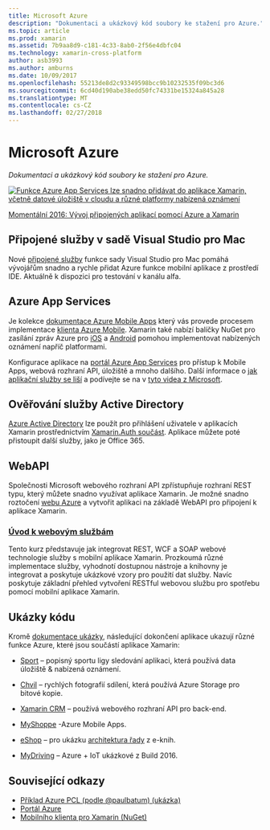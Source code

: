 ```yaml
---
title: Microsoft Azure
description: "Dokumentaci a ukázkový kód soubory ke stažení pro Azure."
ms.topic: article
ms.prod: xamarin
ms.assetid: 7b9aa8d9-c181-4c33-8ab0-2f56e4dbfc04
ms.technology: xamarin-cross-platform
author: asb3993
ms.author: amburns
ms.date: 10/09/2017
ms.openlocfilehash: 55213de8d2c93349598bcc9b10232535f09bc3d6
ms.sourcegitcommit: 6cd40d190abe38edd50fc74331be15324a845a28
ms.translationtype: MT
ms.contentlocale: cs-CZ
ms.lasthandoff: 02/27/2018
---
```

# <a name="microsoft-azure"></a>Microsoft Azure

_Dokumentaci a ukázkový kód soubory ke stažení pro Azure._

[ ![](images/evolve-mikej-azure-sml.png "Funkce Azure App Services lze snadno přidávat do aplikace Xamarin, včetně datové úložiště v cloudu a různé platformy nabízená oznámení")](https://evolve.xamarin.com/session/56ec886fde91c6253c277bc6)

[Momentální 2016: Vývoj připojených aplikací pomocí Azure a Xamarin](https://evolve.xamarin.com/session/56ec886fde91c6253c277bc6)

## <a name="connected-services-in-visual-studio-for-mac"></a>Připojené služby v sadě Visual Studio pro Mac

Nové [připojené služby](connected-services.md) funkce sady Visual Studio pro Mac pomáhá vývojářům snadno a rychle přidat Azure funkce mobilní aplikace z prostředí IDE. Aktuálně k dispozici pro testování v kanálu alfa.


## <a name="azure-app-services"></a>Azure App Services

Je kolekce [dokumentace Azure Mobile Apps](~/cross-platform/data-cloud/mobile-apps.md) který vás provede procesem implementace [klienta Azure Mobile](https://www.nuget.org/packages/Microsoft.Azure.Mobile.Client/).
Xamarin také nabízí balíčky NuGet pro zasílání zpráv Azure pro [iOS](https://www.nuget.org/packages/Xamarin.Azure.NotificationHubs.iOS/) a [Android](https://www.nuget.org/packages/Xamarin.Azure.NotificationHubs.Android/) pomohou implementovat nabízených oznámení napříč platformami.

Konfigurace aplikace na [portál Azure App Services](https://portal.azure.com/) pro přístup k Mobile Apps, webová rozhraní API, úložiště a mnoho dalšího. Další informace o [jak aplikační služby se liší](http://azure.microsoft.com/en-us/updates/whats-new-with-azure-app-service/) a podívejte se na v [tyto videa z Microsoft](http://azure.microsoft.com/en-us/campaigns/azure-march-announcement/).

## <a name="active-directory-authentication"></a>Ověřování služby Active Directory

[Azure Active Directory](~/cross-platform/data-cloud/active-directory/index.md) lze použít pro přihlášení uživatele v aplikacích Xamarin prostřednictvím [Xamarin.Auth součást](https://www.nuget.org/packages/Xamarin.Auth/).
Aplikace můžete poté přistoupit další služby, jako je Office 365.

## <a name="webapi"></a>WebAPI

Společnosti Microsoft webového rozhraní API zpřístupňuje rozhraní REST typu, který můžete snadno využívat aplikace Xamarin.
Je možné snadno roztočení [webu Azure](https://trywebsites.azurewebsites.net/) a vytvořit aplikaci na základě WebAPI pro připojení k aplikace Xamarin.


###  <a name="introduction-to-web-servicescross-platformdata-cloudweb-servicesindexmd"></a>[Úvod k webovým službám](~/cross-platform/data-cloud/web-services/index.md)

Tento kurz představuje jak integrovat REST, WCF a SOAP webové technologie služby s mobilní aplikace Xamarin. Prozkoumá různé implementace služby, vyhodnotí dostupnou nástroje a knihovny je integrovat a poskytuje ukázkové vzory pro použití dat služby. Navíc poskytuje základní přehled vytvoření RESTful webovou službu pro spotřebu pomocí mobilní aplikace Xamarin.

## <a name="samples"></a>Ukázky kódu

Kromě [dokumentace ukázky](https://github.com/xamarin/mobile-samples/tree/master/Azure), následující dokončení aplikace ukazují různé funkce Azure, které jsou součástí aplikace Xamarin:

- [Sport](https://github.com/xamarin/Sport) – popisný sportu ligy sledování aplikaci, která používá data úložiště & nabízená oznámení.
- [Chvil](https://github.com/pierceboggan/Moments) – rychlých fotografií sdílení, která používá Azure Storage pro bitové kopie.
- [Xamarin CRM](https://github.com/xamarin/app-crm) – používá webového rozhraní API pro back-end.
- [MyShoppe](https://github.com/jamesmontemagno/MyShoppe) -Azure Mobile Apps.

- [eShop](https://github.com/dotnet-architecture/eShopOnContainers) – pro ukázku [architektura řady](https://www.microsoft.com/net/learn/architecture) z e-knih.
- [MyDriving](https://azure.microsoft.com/en-us/campaigns/mydriving/) – Azure + IoT ukázkové z Build 2016.


## <a name="related-links"></a>Související odkazy

- [Příklad Azure PCL (podle @paulbatum) (ukázka)](https://github.com/paulbatum/mobile-services-xamarin-pcl)
- [Portál Azure](http://azure.microsoft.com/)
- [Mobilního klienta pro Xamarin (NuGet)](https://www.nuget.org/packages/Microsoft.Azure.Mobile.Client/)

